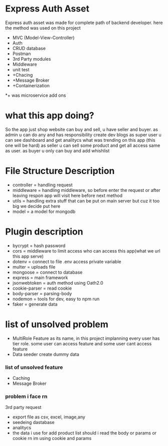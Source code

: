 # Express Auth Asset

Express auth asset was made for complete path of backend developer. here the method was used on this project

- MVC (Model-View-Controller)
- Auth
- CRUD database
- Postman
- 3rd Party modules
- Middleware
- unit test
- +Chacing
- +Message Broker
- +Containerization

\*+ was microservice add ons

# what this app doing?

So the app just shop website can buy and sell, u have seller and buyer.
as admin u can do any and has responsibility create dev blogs
as super user u can see dashboard and get analitycs what was trending on this app (this one will be hard)
as seller u can sell some product and get all access same as user.
as buyer u only can buy and add whishlist

# File Structure Description

- controller = handling request
- middleware = handling middleware, so before enter the request or after leaving respon app will visit here before next method
- utils = handling extra stuff that can be put on main server but cuz it too big we decide put here
- model = a model for mongodb

# Plugin description

- bycrypt = hash password
- cors = middleware to limit access who can access this app(what we url this app serve)
- dotenv = connect to file .env access private variable
- multer = uploads file
- mongoose = connect to database
- express = main framework
- jsonwebtoken = auth method using Oath2.0
- cookie-parser = read cookie
- body-parser = parsing-body
- nodemon = tools for dev, easy to npm run
- faker = generate data

# list of unsolved problem

- MultiRole Feature
  as its name, in this project implanning every user has tier role. some user can access
  feature and some user cant access feature
- Data seeder
  create dummy data

### list of unsolved feature

- Caching
- Message Broker

### problem i face rn

3rd party request

- export file as csv, excel, image,any
- seedeing dastabase
- analitycs
- the data i use for add product list should i read the body or params or cookie
  rn im using cookie and params
